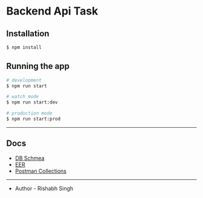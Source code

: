# Backend Api Task

## Installation

```bash
$ npm install
```

## Running the app

```bash
# development
$ npm run start

# watch mode
$ npm run start:dev

# production mode
$ npm run start:prod
```

---
## Docs
- [DB Schmea](https://github.com/algorish/backend-task/blob/master/prisma/schema.prisma)
- [EER](https://github.com/algorish/backend-task/blob/master/docs/EER.pdf)
- [Postman Collections](https://github.com/algorish/backend-task/blob/master/docs/Backend%20Task.postman_collection.json)

<hr></hr>

- Author - Rishabh Singh



